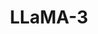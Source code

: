 ---
title: LLaMA-3
training:
  code:
    pretraining:
      value: 1
    finetuning:
      value: 1
    alignment:
      value: 1
  data:
    pretraining:
      value: 1
    sft:
      value: 1
    alignment:
      value: 1
evaluation:
  code:
    general:
      value: 1
    safety:
      value: 1
  data:
    utility:
      value: Unknown
    safety:
      value: Unknown
deployment:
  code:
    inference:
      value: 3
      license: LLaMA-3
  data:
    weights:
      value: 3
      license: LLaMA-3

---